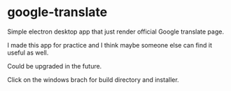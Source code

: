 # google-translate

Simple electron desktop app that just render official Google translate page.

I made this app for practice and I think maybe someone else can find it useful as well.

Could be upgraded in the future.

Click on the windows brach for build directory and installer.

